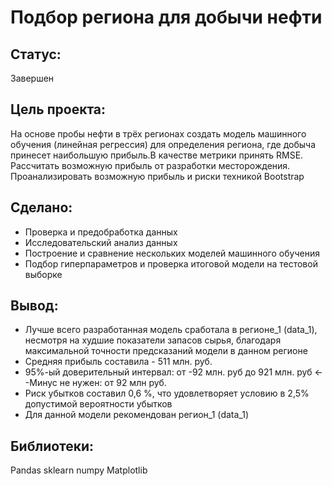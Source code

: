 # Подбор региона для добычи нефти
## Статус:  
Завершен 
## Цель проекта:
На основе пробы нефти в трёх регионах создать модель машинного обучения (линейная регрессия) для определения региона, где добыча принесет наибольшую прибыль.В качестве метрики принять RMSE. Рассчитать возможную прибыль от разработки месторождения. Проанализировать возможную прибыль и риски техникой Bootstrap
## Сделано:
- Проверка и предобработка данных
- Исследовательский анализ данных
- Построение и сравнение нескольких моделей машинного обучения
- Подбор гиперпараметров и проверка итоговой модели на тестовой выборке
## Вывод:
- Лучше всего разработанная модель сработала в регионе_1 (data_1), несмотря на худшие показатели запасов сырья, благодаря максимальной точности предсказаний модели в данном регионе
- Средняя прибыль составила - 511 млн. руб.
- 95%-ый доверительный интервал: от -92 млн. руб до 921 млн. руб <--Минус не нужен: от 92 млн руб.
- Риск убытков составил 0,6 %, что удовлетворяет условию в 2,5% допустимой вероятности убытков
- Для данной модели рекомендован регион_1 (data_1)
## Библиотеки:
Pandas
sklearn
numpy
Matplotlib 
